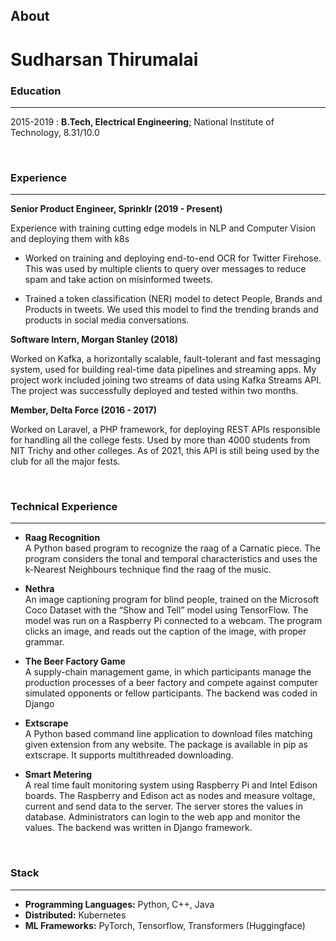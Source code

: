 ## About

# Sudharsan Thirumalai


### Education
---------

2015-2019
:   **B.Tech, Electrical Engineering**; National Institute of Technology, 8.31/10.0

<br>

### Experience
----------

  **Senior Product Engineer, Sprinklr (2019 - Present)**

Experience with training cutting edge models in NLP and Computer Vision and deploying them with k8s

* Worked on training and deploying end-to-end OCR for Twitter Firehose. This was used by multiple clients to query over messages to reduce spam and take action on misinformed tweets.

* Trained a token classification (NER) model to detect People, Brands and Products in tweets. We used this model to find the trending brands and products in social media conversations.

**Software Intern, Morgan Stanley (2018)**

Worked on Kafka, a horizontally scalable, fault-tolerant and fast messaging system, used for building real-time data pipelines and streaming apps. My project work included joining two streams of data using Kafka Streams API. The project was successfully deployed and tested within two months.


**Member, Delta Force (2016 - 2017)**

Worked on Laravel, a PHP framework, for deploying REST APIs responsible for handling all the college fests. Used by more than 4000 students from NIT Trichy and other colleges. As of 2021, this API is still being used by the club for all the major fests.

<br>

### Technical Experience
--------------------

* **Raag Recognition**<br>A Python based program to recognize the raag of a Carnatic piece. The program considers the tonal and temporal characteristics and uses the k-Nearest Neighbours technique find the raag of the music.

* **Nethra**<br>
An image captioning program for blind people, trained on the Microsoft Coco Dataset with the “Show and Tell” model using TensorFlow. The model was run on a Raspberry Pi connected to a webcam. The program clicks an image, and reads out the caption of the image, with proper grammar.

* **The Beer Factory Game**<br>
A supply-chain management game, in which participants manage the production processes of a beer factory and compete against computer simulated opponents or fellow participants. The backend was coded in Django

* **Extscrape**<br>
A Python based command line application to download files matching given extension from any website. The package is available in pip as extscrape. It supports multithreaded downloading.

* **Smart Metering**<br>
A real time fault monitoring system using Raspberry Pi and Intel Edison boards. The Raspberry and Edison act as nodes and measure voltage, current and send data to the server. The server stores the values in database. Administrators can login to the web app and monitor the values. The backend was written in Django framework.

<br>

### Stack
----------------------------------------

* **Programming Languages:** Python, C++, Java
* **Distributed:** Kubernetes
* **ML Frameworks:** PyTorch, Tensorflow, Transformers (Huggingface)